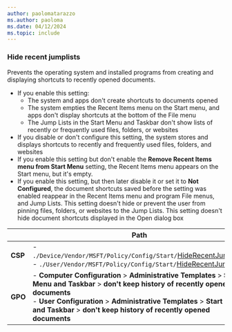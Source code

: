 ```yaml
---
author: paolomatarazzo
ms.author: paoloma
ms.date: 04/12/2024
ms.topic: include
---
```


### Hide recent jumplists

Prevents the operating system and installed programs from creating and displaying shortcuts to recently opened documents.

- If you enable this setting:
  - The system and apps don't create shortcuts to documents opened
  - The system empties the Recent Items menu on the Start menu, and apps don't display shortcuts at the bottom of the File menu
  - The Jump Lists in the Start Menu and Taskbar don't show lists of recently or frequently used files, folders, or websites
- If you disable or don't configure this setting, the system stores and displays shortcuts to recently and frequently used files, folders, and websites
- If you enable this setting but don't enable the **Remove Recent Items menu from Start Menu** setting, the Recent Items menu appears on the Start menu, but it's empty.
- If you enable this setting, but then later disable it or set it to **Not Configured**, the document shortcuts saved before the setting was enabled reappear in the Recent Items menu and program File menus, and Jump Lists. This setting doesn't hide or prevent the user from pinning files, folders, or websites to the Jump Lists. This setting doesn't hide document shortcuts displayed in the Open dialog box

|  | Path |
|--|--|
| **CSP** | - `./Device/Vendor/MSFT/Policy/Config/Start/`[HideRecentJumplists](/windows/client-management/mdm/policy-csp-start#hiderecentjumplists)<br>- `./User/Vendor/MSFT/Policy/Config/Start/`[HideRecentJumplists](/windows/client-management/mdm/policy-csp-start#hiderecentjumplists) |
| **GPO** | - **Computer Configuration** > **Administrative Templates** > **Start Menu and Taskbar** > **don't keep history of recently opened documents**<br>- **User Configuration** > **Administrative Templates** > **Start Menu and Taskbar** > **don't keep history of recently opened documents**|
